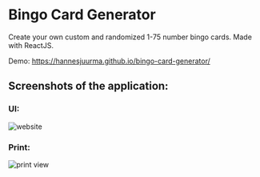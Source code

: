 # Bingo Card Generator

Create your own custom and randomized 1-75 number bingo cards. Made with ReactJS.

Demo: https://hannesjuurma.github.io/bingo-card-generator/

## Screenshots of the application:

### UI:

![website](https://i.imgur.com/SpUPzFM.png)

### Print:

![print view](https://i.imgur.com/MGsK6ji.png)
